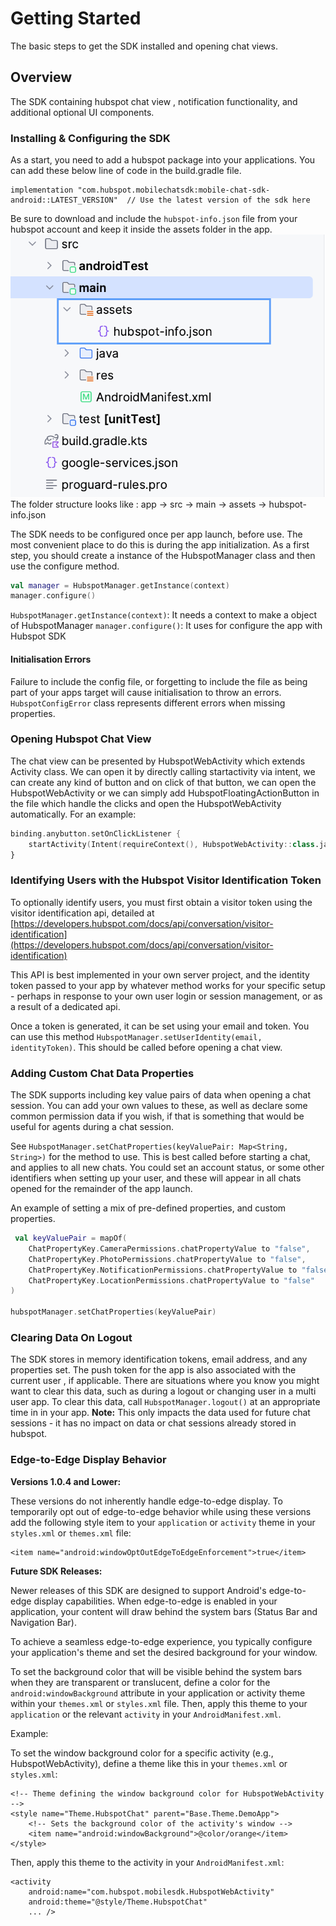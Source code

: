 # Getting Started

The basic steps to get the SDK installed and opening chat views.

## Overview

The SDK containing hubspot chat view , notification functionality, and additional optional UI components.

### Installing & Configuring the SDK

As a start, you need to add a hubspot package into your applications. You can add these below line of code in the build.gradle file.
```
implementation "com.hubspot.mobilechatsdk:mobile-chat-sdk-android::LATEST_VERSION"  // Use the latest version of the sdk here
```

Be sure to download and include the `hubspot-info.json` file from your hubspot account and keep it
inside the assets folder in the app.
![HubspotConfig](HubspotConfig.png)
The folder structure looks like : app -> src -> main -> assets -> hubspot-info.json

The SDK needs to be configured once per app launch, before use. The most convenient place to do this is during the app initialization.
As a first step, you should create a instance of the HubspotManager class and then use the configure method.

```kotlin
val manager = HubspotManager.getInstance(context)
manager.configure()
```

`HubspotManager.getInstance(context)`:  It needs a context to make a object of HubspotManager
`manager.configure()`: It uses for configure the app with Hubspot SDK

#### Initialisation Errors

Failure to include the config file, or forgetting to include the file as being part of your apps target will cause initialisation to throw an errors.
`HubspotConfigError` class represents different errors when missing properties.

### Opening Hubspot Chat View

The chat view can be presented by HubspotWebActivity which extends Activity class. We can open it by
directly calling startactivity via intent, we can create any kind of button and on click of that button, we can
open the HubspotWebActivity or we can simply add HubspotFloatingActionButton in the file which handle the clicks and open the HubspotWebActivity automatically.
For an example:

```kotlin
binding.anybutton.setOnClickListener {
    startActivity(Intent(requireContext(), HubspotWebActivity::class.java))
}
```

### Identifying Users with the Hubspot Visitor Identification Token

To optionally identify users, you must first obtain a visitor token using the visitor identification
api, detailed
at [https://developers.hubspot.com/docs/api/conversation/visitor-identification](https://developers.hubspot.com/docs/api/conversation/visitor-identification)

This API is best implemented in your own server project, and the identity token passed to your app
by whatever method works for your specific setup - perhaps in response to your own user login or
session management, or as a result of a dedicated api.

Once a token is generated, it can be set using your email and token. You can use this method `HubspotManager.setUserIdentity(email, identityToken)`. 
This should be called before opening a chat view.

### Adding Custom Chat Data Properties

The SDK supports including key value pairs of data when opening a chat session. You can add your own
values to these, as well as declare some common permission data if you wish, if that is something
that would be useful for agents during a chat session.

See `HubspotManager.setChatProperties(keyValuePair: Map<String, String>)` for the method to use.
This is best called before starting a chat, and applies to all new chats.
You could set an account status, or some other identifiers when setting up your user, and these will
appear in all chats opened for the remainder of the app launch.

An example of setting a mix of pre-defined properties, and custom properties.

```kotlin
 val keyValuePair = mapOf(
    ChatPropertyKey.CameraPermissions.chatPropertyValue to "false",
    ChatPropertyKey.PhotoPermissions.chatPropertyValue to "false",
    ChatPropertyKey.NotificationPermissions.chatPropertyValue to "false",
    ChatPropertyKey.LocationPermissions.chatPropertyValue to "false"
)

hubspotManager.setChatProperties(keyValuePair)
```

### Clearing Data On Logout

The SDK stores in memory identification tokens, email address, and any properties set. The push
token for the app is also associated with the current user , if applicable.
There are situations where you know you might want to clear this data, such as during a logout or
changing user in a multi user app.
To clear this data, call `HubspotManager.logout()` at an appropriate time in in your app. 
**Note:** This only impacts the data used for future chat sessions - it has no impact on data or chat sessions
already stored in hubspot.

### Edge-to-Edge Display Behavior

**Versions 1.0.4 and Lower:**

These versions do not inherently handle edge-to-edge display. To temporarily opt out of edge-to-edge behavior while using these versions
add the following style item to your `application` or `activity` theme in your `styles.xml` or `themes.xml` file:

```
<item name="android:windowOptOutEdgeToEdgeEnforcement">true</item>
```

**Future SDK Releases:**

Newer releases of this SDK are designed to support Android's edge-to-edge display capabilities.
When edge-to-edge is enabled in your application, your content will draw behind the system bars (Status Bar and Navigation Bar).

To achieve a seamless edge-to-edge experience, you typically configure your application's theme and set the desired background for your window.

To set the background color that will be visible behind the system bars when they are transparent or translucent, define a color for the `android:windowBackground`
attribute in your application or activity theme within your `themes.xml` or `styles.xml` file. Then, apply this theme to your `application` or the relevant `activity` in your `AndroidManifest.xml`.

Example:

To set the window background color for a specific activity (e.g., HubspotWebActivity), define a theme like this in your `themes.xml` or `styles.xml`:
```
<!-- Theme defining the window background color for HubspotWebActivity -->
<style name="Theme.HubspotChat" parent="Base.Theme.DemoApp">
    <!-- Sets the background color of the activity's window -->
    <item name="android:windowBackground">@color/orange</item>
</style>
```
Then, apply this theme to the activity in your `AndroidManifest.xml`:

```
<activity
    android:name="com.hubspot.mobilesdk.HubspotWebActivity"
    android:theme="@style/Theme.HubspotChat"
    ... />
```
